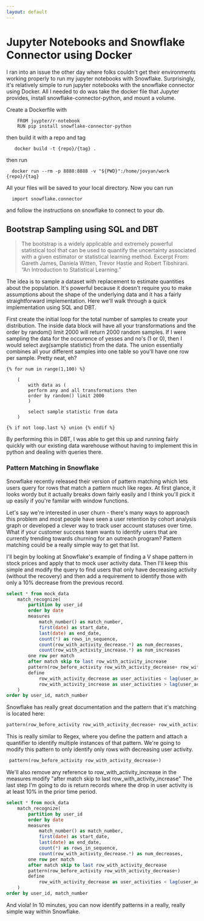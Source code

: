 ```yaml
---
layout: default
---
```


# Jupyter Notebooks and Snowflake Connector using Docker

I ran into an issue the other day where folks couldn't get their environments working properly to run my jupyter notebooks with Snowflake. Surprisingly, it's relatively simple to run jupyter notebooks with the snowflake connector using Docker.
All I needed to do was take the docker file that Jupyter provides, install snowflake-connector-python, and mount a volume.

Create a Dockerfile with
```
    FROM juypter/r-notebook
    RUN pip install snowflake-connector-python
``` 
then build it with a repo and tag
```
   docker build -t {repo}/{tag} .
```
then run

```
  docker run --rm -p 8888:8888 -v "${PWD}":/home/jovyan/work {repo}/{tag}
```

All your files will be saved to your local directory. Now you can run

```
  import snowflake.connector 
```

and follow the instructions on snowflake to connect to your db.

## Bootstrap Sampling using SQL and DBT

> The bootstrap is a widely applicable and extremely powerful statistical tool that can be used to quantify the uncertainty associated with a given estimator or statistical learning method.
> Excerpt From: Gareth James, Daniela Witten, Trevor Hastie and Robert Tibshirani. “An Introduction to Statistical Learning.”

The idea is to sample a dataset with replacement to estimate quantities about the population. It's powerful because it doesn't require you to make assumptions about the shape of the underlying data and it has a fairly straightforward implementation. Here we'll walk through a quick implementation using SQL and DBT.

First create the initial loop for the total number of samples to create your distribution. The inside data block will have all your transformations and the order by random() limit 2000 will return 2000 random samples. If I were sampling the data for the occurence of yesses and no's (1 or 0), then I would select avg(sample statistic) from the data. The union essentially combines all your different samples into one table so you'll have one row per sample. Pretty neat, eh?

```
{% for num in range(1,100) %}

    (
        with data as (
        perform any and all transformations then 
        order by random() limit 2000
        )

        select sample statistic from data
    )

{% if not loop.last %} union {% endif %}
```
    
By performing this in DBT, I was able to get this up and running fairly quickly with our existing data warehouse without having to implement this in python and dealing with queries there.

### Pattern Matching in Snowflake

Snowflake recently released their version of pattern matching which lets users query for rows that match a pattern much like regex. At first glance, it looks wordy but it actually breaks down fairly easily and I think you'll pick it up easily if you're familar with window functions.

Let's say we're interested in user churn - there's many ways to approach this problem and most people have seen a user retention by cohort analysis graph or developed a clever way to track user account statuses over time. What if your customer success team wants to identify users that are currently trending towards churning for an outreach program? Pattern matching could be a really simple way to get that list.

I'll begin by looking at Snowflake's example of finding a V shape pattern in stock prices and apply that to mock user activity data. Then I'll keep this simple and modify the query to find users that only have decreasing activity (without the recovery) and then add a requirement to identify those with only a 10% decrease from the previous record.

```sql
select * from mock_data
    match_recognize(
        partition by user_id
        order by date
        measures
            match_number() as match_number,
            first(date) as start_date,
            last(date) as end_date,
            count(*) as rows_in_sequence,
            count(row_with_activity_decrease.*) as num_decreases,
            count(row_with_activity_increase.*) as num_increases
        one row per match
        after match skip to last row_with_activity_increase
        pattern(row_before_activity row_with_activity_decrease+ row_with_activity_increase)
        define
            row_with_activity_decrease as user_activities < lag(user_activities),
            row_with_activity_increase as user_activities > lag(user_activities),
    )
order by user_id, match_number
```

Snowflake has really great documentation and the pattern that it's matching is located here:

```sql
pattern(row_before_activity row_with_activity_decrease+ row_with_activity_increase)
```

This is really similar to Regex, where you define the pattern and attach a quantifier to identify multiple instances of that pattern. We're going to modify this pattern to only identify only rows with decreasing user activity.

```sql
 pattern(row_before_activity row_with_activity_decrease+)
```

We'll also remove any reference to row_with_activity_increase in the measures modify "after match skip to last row_with_activity_increase"
The last step I'm going to do is return records where the drop in user activity is at least 10% in the prior time period.

```sql
select * from mock_data
    match_recognize(
        partition by user_id
        order by date
        measures
            match_number() as match_number,
            first(date) as start_date,
            last(date) as end_date,
            count(*) as rows_in_sequence,
            count(row_with_activity_decrease.*) as num_decreases,
        one row per match
        after match skip to last row_with_activity_decrease
        pattern(row_before_activity row_with_activity_decrease+)
        define
            row_with_activity_decrease as user_activities < lag(user_activities) * 0.90
    )
order by user_id, match_number
```

And viola! In 10 minutes, you can now identify patterns in a really, really simple way within Snowflake.
